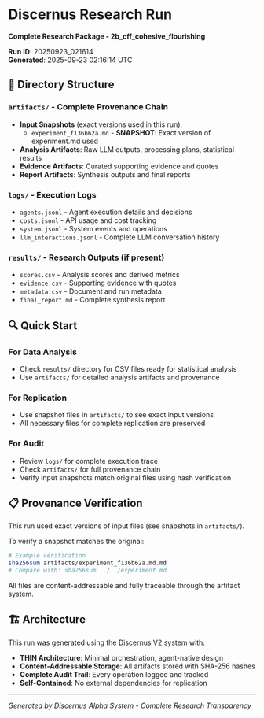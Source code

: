 # Discernus Research Run

**Complete Research Package - 2b_cff_cohesive_flourishing**

**Run ID**: 20250923_021614  
**Generated**: 2025-09-23 02:16:14 UTC

## 📁 Directory Structure

### `artifacts/` - Complete Provenance Chain
- **Input Snapshots** (exact versions used in this run):
  - `experiment_f136b62a.md` - **SNAPSHOT**: Exact version of experiment.md used
- **Analysis Artifacts**: Raw LLM outputs, processing plans, statistical results
- **Evidence Artifacts**: Curated supporting evidence and quotes
- **Report Artifacts**: Synthesis outputs and final reports

### `logs/` - Execution Logs
- `agents.jsonl` - Agent execution details and decisions
- `costs.jsonl` - API usage and cost tracking
- `system.jsonl` - System events and operations
- `llm_interactions.jsonl` - Complete LLM conversation history

### `results/` - Research Outputs (if present)
- `scores.csv` - Analysis scores and derived metrics
- `evidence.csv` - Supporting evidence with quotes
- `metadata.csv` - Document and run metadata
- `final_report.md` - Complete synthesis report

## 🔍 Quick Start

### For Data Analysis
- Check `results/` directory for CSV files ready for statistical analysis
- Use `artifacts/` for detailed analysis artifacts and provenance

### For Replication
- Use snapshot files in `artifacts/` to see exact input versions
- All necessary files for complete replication are preserved

### For Audit
- Review `logs/` for complete execution trace
- Check `artifacts/` for full provenance chain
- Verify input snapshots match original files using hash verification

## 📋 Provenance Verification

This run used exact versions of input files (see snapshots in `artifacts/`).

To verify a snapshot matches the original:
```bash
# Example verification
sha256sum artifacts/experiment_f136b62a.md.md
# Compare with: sha256sum ../../experiment.md
```

All files are content-addressable and fully traceable through the artifact system.

## 🏗️ Architecture

This run was generated using the Discernus V2 system with:
- **THIN Architecture**: Minimal orchestration, agent-native design
- **Content-Addressable Storage**: All artifacts stored with SHA-256 hashes
- **Complete Audit Trail**: Every operation logged and tracked
- **Self-Contained**: No external dependencies for replication

---
*Generated by Discernus Alpha System - Complete Research Transparency*
